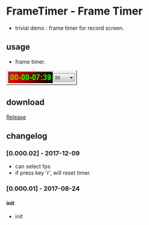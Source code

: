 # FrameTimer - Frame Timer
- trivial demo : frame timer for record screen.

## usage
- frame timer.

![alt text](FrameTimer/FrameTimer/doc/FrameTimer(1.0.0.2).png)

## download

[Release](https://github.com/JetDemo/FrameTimer/tree/master/bin "Release")

## changelog
### [0.000.02] - 2017-12-09
- can select fps
- if press key 'r', will reset timer.

### [0.000.01] - 2017-08-24
#### init
- init
